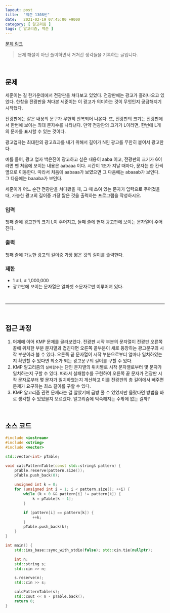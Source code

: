 ```yaml
---
layout: post
title:  "백준 1308번"
date:   2021-02-19 07:45:00 +9000
category: [ 알고리즘 ]
tags: [ 알고리즘, 백준 ]
---
```


[문제 링크](https://www.acmicpc.net/problem/1308)

> 문제 해설이 아닌 풀이하면서 거쳐간 생각들을 기록하는 글입니다.

<br>

## **문제**
세준이는 길 한가운데에서 전광판을 쳐다보고 있었다. 전광판에는 광고가 흘러나오고 있었다. 한참을 전광판을 쳐다본 세준이는 이 광고가 의미하는 것이 무엇인지 궁금해지기 시작했다.

전광판에는 같은 내용의 문구가 무한히 반복되어 나온다. 또, 전광판의 크기는 전광판에서 한번에 보이는 최대 문자수를 나타낸다. 만약 전광판의 크기가 L이라면, 한번에 L개의 문자를 표시할 수 있는 것이다.

광고업자는 최대한의 광고효과를 내기 위해서 길이가 N인 광고를 무한히 붙여서 광고한다.

예를 들어, 광고 업자 백은진이 광고하고 싶은 내용이 aaba 이고, 전광판의 크기가 6이라면 맨 처음에 보이는 내용은 aabaaa 이다. 시간이 1초가 지날 때마다, 문자는 한 칸씩 옆으로 이동한다. 따라서 처음에 aabaaa가 보였으면 그 다음에는 abaaab가 보인다. 그 다음에는 baaaba가 보인다.

세준이가 어느 순간 전광판을 쳐다봤을 때, 그 때 쓰여 있는 문자가 입력으로 주어졌을 때, 가능한 광고의 길이중 가장 짧은 것을 출력하는 프로그램을 작성하시오.

### **입력**
첫째 줄에 광고판의 크기 L이 주어지고, 둘째 줄에 현재 광고판에 보이는 문자열이 주어진다.

### **출력**
첫째 줄에 가능한 광고의 길이중 가장 짧은 것의 길이를 출력한다.

### **제한**
 + 1 ≤ L ≤ 1,000,000
 + 광고판에 보이는 문자열은 알파벳 소문자로만 이루어져 있다.

<br>

---

<br>

## **접근 과정**
1. 어제에 이어 KMP 문제를 골라보았다. 전광판 시작 부분의 문자열이 전광판 오른쪽 끝에 위치한 부분 문자열과 겹친다면 오른쪽 끝부분이 새로 등장하는 광고문구의 시작 부분이라 볼 수 있다. 오른쪽 끝 문자열이 시작 부분으로부터 얼마나 일치하였는지 확인할 수 있다면 최소가 되는 광고문구의 길이를 구할 수 있다.
2. KMP 알고리즘의 `실패함수`는 단인 문자열의 위치별로 시작 문자열로부터 몇 문자가 일치하는지 구할 수 있다. 따라서 실패함수를 구현하여 오른쪽 끝 문자가 전광판 시작 문자로부터 몇 문자가 일치하였는지 계산하고 이를 전광판의 총 길이에서 빼주면 문제가 요구하는 최소 길이를 구할 수 있다.
3. KMP 알고리즘 관련 문제라는 걸 알았기에 금방 풀 수 있었지만 몰랐다면 방법을 바로 생각할 수 있었을지 모르겠다. 알고리즘에 익숙해지는 수밖에 없는 걸까?

<br>

## **소스 코드**

```c++
#include <iostream>
#include <string>
#include <vector>

std::vector<int> pTable;

void calcPatternTable(const std::string& pattern) {
    pTable.reserve(pattern.size());
    pTable.push_back(0);
    
    unsigned int k = 0;
    for (unsigned int i = 1; i < pattern.size(); ++i) {
        while (k > 0 && pattern[i] != pattern[k]) {
            k = pTable[k - 1];
        }

        if (pattern[i] == pattern[k]) {
            ++k;
        }
        pTable.push_back(k);
    }
}

int main() {
    std::ios_base::sync_with_stdio(false); std::cin.tie(nullptr);

    int n;
    std::string s;
    std::cin >> n;

    s.reserve(n);
    std::cin >> s;

    calcPatternTable(s);
    std::cout << n - pTable.back();
    return 0;
}
```